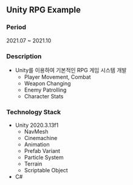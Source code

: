 ## Unity RPG Example
### Period
2021.07 ~ 2021.10
### Description
- Unity를 이용하여 기본적인 RPG 게임 시스템 개발
  - Player Movement, Combat
  - Weapon Changing 
  - Enemy Patrolling
  - Character Stats
  
### Technology Stack
- Unity 2020.3.13f1
    - NavMesh
    - Cinemachine
    - Animation
    - Prefab Variant
    - Particle System
    - Terrain
    - Scriptable Object
- C#


